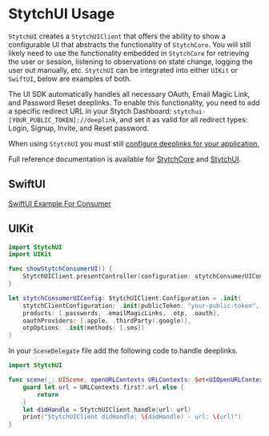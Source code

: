 # StytchUI Usage
`StytchUI` creates a `StytchUIClient` that offers the ability to show a configurable UI that abstracts the functionality of `StytchCore`. You will still likely need to use the functionality embedded in `StytchCore` for retrieving the user or session, listening to observations on state change, logging the user out manually, etc. `StytchUI` can be integrated into either `UIKit` or `SwiftUI`, below are examples of both.

The UI SDK automatically handles all necessary OAuth, Email Magic Link, and Password Reset deeplinks. To enable this functionality, you need to add a specific redirect URL in your Stytch Dashboard: `stytchui-[YOUR_PUBLIC_TOKEN]://deeplink`, and set it as valid for all redirect types: Login, Signup, Invite, and Reset password.

When using `StytchUI` you must still [configure deeplinks for your application.](./Deeplinks.md)

Full reference documentation is available for [StytchCore](https://stytchauth.github.io/stytch-ios/main/StytchCore/documentation/stytchcore/) and [StytchUI](https://stytchauth.github.io/stytch-ios/main/StytchUI/documentation/stytchui/).

## SwiftUI
[SwiftUI Example For Consumer](https://github.com/stytchauth/stytch-ios/blob/main/Stytch/DemoApps/StytchUIDemo/ContentView.swift)

## UIKit
```swift
import StytchUI
import UIKit

func showStytchConsumerUI() {
    StytchUIClient.presentController(configuration: stytchConsumerUIConfig, controller: self)
}

let stytchConsumerUIConfig: StytchUIClient.Configuration = .init(
    stytchClientConfiguration: .init(publicToken: "your-public-token", defaultSessionDuration: 5),
    products: [.passwords, .emailMagicLinks, .otp, .oauth],
    oauthProviders: [.apple, .thirdParty(.google)],
    otpOptions: .init(methods: [.sms])
)
```

In your `SceneDelegate` file add the following code to handle deeplinks.
```swift
import StytchUI

func scene(_: UIScene, openURLContexts URLContexts: Set<UIOpenURLContext>) {
    guard let url = URLContexts.first?.url else {
        return
    }
    let didHandle = StytchUIClient.handle(url: url)
    print("StytchUIClient didHandle: \(didHandle) - url: \(url)")
}
```
